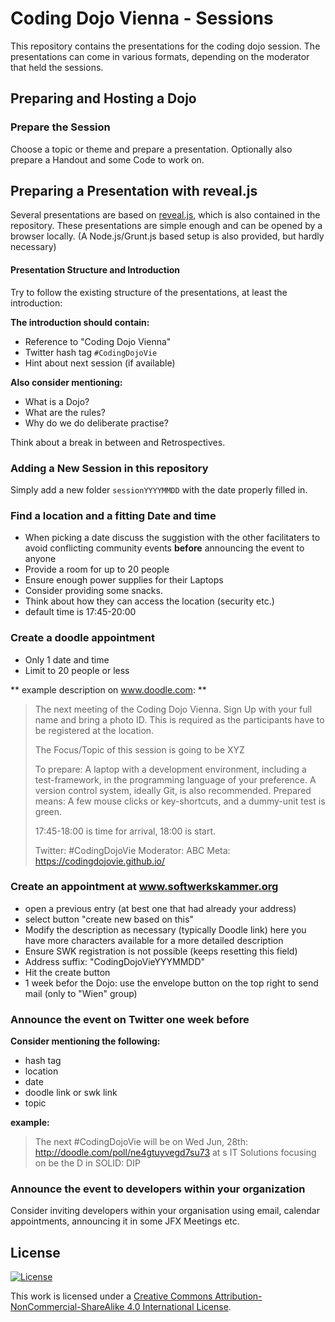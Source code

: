 # Coding Dojo Vienna - Sessions

This repository contains the presentations for the coding dojo session. The presentations can come in various formats, depending on the moderator that held the sessions.

## Preparing and Hosting a Dojo
### Prepare the Session
Choose a topic or theme and prepare a presentation. Optionally also prepare a Handout and some Code to work on.

## Preparing a Presentation with reveal.js

Several presentations are based on [reveal.js](http://lab.hakim.se/reveal-js/), which is also contained in the repository. These presentations are simple enough and can be opened by a browser locally. (A Node.js/Grunt.js based setup is also provided, but hardly necessary)


#### Presentation Structure and Introduction
Try to follow the existing structure of the presentations, at least the introduction:

**The introduction should contain:**
* Reference to "Coding Dojo Vienna"
* Twitter hash tag ```#CodingDojoVie```
* Hint about next session (if available)

**Also consider mentioning:**
* What is a Dojo?
* What are the rules?
* Why do we do deliberate practise?

Think about a break in between and Retrospectives.

### Adding a New Session in this repository
Simply add a new folder ```sessionYYYYMMDD``` with the date properly filled in. 

### Find a location and a fitting Date and time
* When picking a date discuss the suggistion with the other facilitaters to avoid conflicting community events **before** announcing the event to anyone
* Provide a room for up to 20 people 
* Ensure enough power supplies for their Laptops
* Consider providing some snacks.
* Think about how they can access the location (security etc.)
* default time is 17:45-20:00

### Create a doodle appointment
* Only 1 date and time
* Limit to 20 people or less

** example description on www.doodle.com: **

>The next meeting of the Coding Dojo Vienna. Sign Up with your full name and bring a photo ID. This is required as the participants have to be registered at the location.
>
>The Focus/Topic of this session is going to be XYZ
>
>To prepare:
>A laptop with a development environment, including a test-framework, in the programming language of your preference. A version control system, ideally Git, is also recommended. Prepared means: A few mouse clicks or key-shortcuts, and a dummy-unit test is green.
>
>17:45-18:00 is time for arrival, 18:00 is start.
>
>Twitter: #CodingDojoVie
>Moderator: ABC
>Meta: https://codingdojovie.github.io/

### Create an appointment at www.softwerkskammer.org

* open a previous entry (at best one that had already your address)
* select button "create new based on this"
* Modify the description as necessary (typically Doodle link) here you have more characters available for a more detailed description
* Ensure SWK registration is not possible (keeps resetting this field)
* Address suffix: "CodingDojoVieYYYMMDD"
* Hit the create button
* 1 week befor the Dojo: use the envelope button on the top right to send mail (only to "Wien" group)

### Announce the event on Twitter one week before

**Consider mentioning the following:**
* hash tag 
* location 
* date
* doodle link or swk link
* topic

**example:**
>The next #CodingDojoVie will be on Wed Jun, 28th: http://doodle.com/poll/ne4gtuyvegd7su73 at s IT Solutions focusing on be the D in SOLID: DIP

### Announce the event to developers within your organization

Consider inviting developers within your organisation using email, calendar appointments, announcing it in some JFX Meetings etc.

## License

[![License][license-image]][license-url]

This work is licensed under a [Creative Commons Attribution-NonCommercial-ShareAlike 4.0 International License](http://creativecommons.org/licenses/by-nc-sa/4.0/).

[license-url]: http://creativecommons.org/licenses/by-nc-sa/4.0/
[license-image]: https://i.creativecommons.org/l/by-nc-sa/4.0/88x31.png
